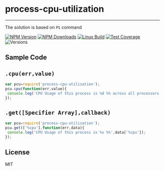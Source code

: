 # process-cpu-utilization
-----------------------------

The solution is based on `PS` command

[![NPM Version][npm-image]][npm-url]
[![NPM Downloads][downloads-image]][downloads-url]
[![Linux Build][travis-image]][travis-url]
[![Test Coverage][coveralls-image]][coveralls-url]
![Versions](https://david-dm.org/wyvernnot/process-cpu-utilization.svg)

## Sample Code

## `.cpu(err,value)`

```javascript
var pcu=require('process-cpu-utilization');
pcu.cpu(function(err,value){
 console.log('CPU Usage of this process is %d %% across all processors', value);
});
```

## `.get([Specifier Array],callback)`
 
```javascript
var pcu=require('process-cpu-utilization');
pcu.get(['%cpu'],function(err,data){
 console.log('CPU Usage of this process is %s %%',data['%cpu']);
});
```

## License
MIT

[npm-image]: https://img.shields.io/npm/v/process-cpu-utilization.svg
[npm-url]: https://npmjs.org/package/process-cpu-utilization
[downloads-url]: https://npmjs.org/package/process-cpu-utilization
[downloads-image]: https://img.shields.io/npm/dm/process-cpu-utilization.svg
[travis-image]: https://travis-ci.org/wyvernnot/process-cpu-utilization.svg
[travis-url]: https://travis-ci.org/wyvernnot/process-cpu-utilization
[coveralls-image]: https://img.shields.io/coveralls/wyvernnot/process-cpu-utilization/master.svg
[coveralls-url]: https://coveralls.io/r/wyvernnot/process-cpu-utilization?branch=master
